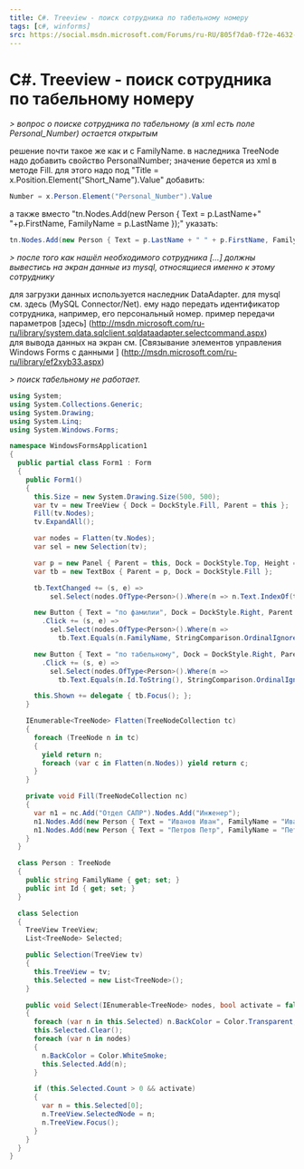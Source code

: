```yaml
---
title: C#. Treeview - поиск сотрудника по табельному номеру
tags: [c#, winforms]
src: https://social.msdn.microsoft.com/Forums/ru-RU/805f7da0-f72e-4632-ac92-8b55c61eae5a/ctreeview-?forum=fordesktopru
---
```

# C#. Treeview - поиск сотрудника по табельному номеру
*> вопрос о поиске сотрудника по  табельному (в xml есть поле Personal_Number)  остается открытым*

решение почти такое же как и с FamilyName. 
в наследника TreeNode надо добавить свойство PersonalNumber; значение берется из xml в методе Fill. 
для этого надо под "Title = x.Position.Element("Short_Name").Value" добавить:
```c#
Number = x.Person.Element("Personal_Number").Value
```

а также вместо "tn.Nodes.Add(new Person { Text = p.LastName+" "+p.FirstName, FamilyName = p.LastName });" указать: 
```c#
tn.Nodes.Add(new Person { Text = p.LastName + " " + p.FirstName, FamilyName = p.LastName, PersonalNumber = p.Number });
```

*> после того как  нашёл необходимого сотрудника [...] должны вывестись на экран данные из mysql, относящиеся именно к этому сотруднику*

для загрузки данных используется наследник DataAdapter. для mysql см. здесь (MySQL Connector/Net).
ему надо передать идентификатор сотрудника, например, его персональный номер.
пример передачи параметров [здесь] (http://msdn.microsoft.com/ru-ru/library/system.data.sqlclient.sqldataadapter.selectcommand.aspx)  
для вывода данных на экран см. [Связывание элементов управления Windows Forms с данными  ] (http://msdn.microsoft.com/ru-ru/library/ef2xyb33.aspx)
 
*> поиск табельному не работает.*
```c#
using System;
using System.Collections.Generic;
using System.Drawing;
using System.Linq;
using System.Windows.Forms;

namespace WindowsFormsApplication1
{
  public partial class Form1 : Form
  {
    public Form1()
    {
      this.Size = new System.Drawing.Size(500, 500);
      var tv = new TreeView { Dock = DockStyle.Fill, Parent = this };
      Fill(tv.Nodes);
      tv.ExpandAll();

      var nodes = Flatten(tv.Nodes);
      var sel = new Selection(tv);

      var p = new Panel { Parent = this, Dock = DockStyle.Top, Height = 22 };
      var tb = new TextBox { Parent = p, Dock = DockStyle.Fill };

      tb.TextChanged += (s, e) =>
          sel.Select(nodes.OfType<Person>().Where(n => n.Text.IndexOf(tb.Text, StringComparison.OrdinalIgnoreCase) > -1));

      new Button { Text = "по фамилии", Dock = DockStyle.Right, Parent = p, Width = 100 }
        .Click += (s, e) =>
          sel.Select(nodes.OfType<Person>().Where(n =>
            tb.Text.Equals(n.FamilyName, StringComparison.OrdinalIgnoreCase)), true);

      new Button { Text = "по табельному", Dock = DockStyle.Right, Parent = p, Width = 100 }
        .Click += (s, e) =>
          sel.Select(nodes.OfType<Person>().Where(n =>
            tb.Text.Equals(n.Id.ToString(), StringComparison.OrdinalIgnoreCase)), true);

      this.Shown += delegate { tb.Focus(); };
    }

    IEnumerable<TreeNode> Flatten(TreeNodeCollection tc)
    {
      foreach (TreeNode n in tc)
      {
        yield return n;
        foreach (var c in Flatten(n.Nodes)) yield return c;
      }
    }

    private void Fill(TreeNodeCollection nc)
    {
      var n1 = nc.Add("Отдел САПР").Nodes.Add("Инженер");
      n1.Nodes.Add(new Person { Text = "Иванов Иван", FamilyName = "Иванов", Id = 123 });
      n1.Nodes.Add(new Person { Text = "Петров Петр", FamilyName = "Петров", Id = 321 });
    }
  }

  class Person : TreeNode
  {
    public string FamilyName { get; set; }
    public int Id { get; set; }
  }

  class Selection
  {
    TreeView TreeView;
    List<TreeNode> Selected;

    public Selection(TreeView tv)
    {
      this.TreeView = tv;
      this.Selected = new List<TreeNode>();
    }

    public void Select(IEnumerable<TreeNode> nodes, bool activate = false)
    {
      foreach (var n in this.Selected) n.BackColor = Color.Transparent;
      this.Selected.Clear();
      foreach (var n in nodes)
      {
        n.BackColor = Color.WhiteSmoke;
        this.Selected.Add(n);
      }

      if (this.Selected.Count > 0 && activate)
      {
        var n = this.Selected[0];
        n.TreeView.SelectedNode = n;
        n.TreeView.Focus();
      }
    }
  }
}
```
